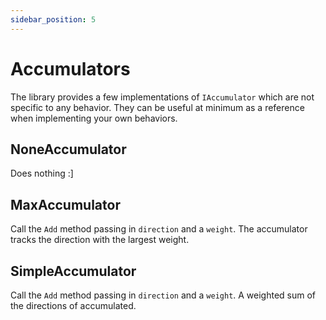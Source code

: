 ```yaml
---
sidebar_position: 5
---
```


# Accumulators

The library provides a few implementations of `IAccumulator` which are not specific to any behavior. They can be useful at minimum as a reference when implementing your own behaviors. 

## NoneAccumulator

Does nothing :]

## MaxAccumulator

Call the `Add` method passing in `direction` and a `weight`. The accumulator tracks the direction with the largest weight.

## SimpleAccumulator

Call the `Add` method passing in `direction` and a `weight`. A weighted sum of the directions of accumulated. 